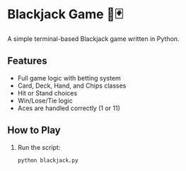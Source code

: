 # Blackjack Game 🎲🃏

A simple terminal-based Blackjack game written in Python.

## Features
- Full game logic with betting system
- Card, Deck, Hand, and Chips classes
- Hit or Stand choices
- Win/Lose/Tie logic
- Aces are handled correctly (1 or 11)

## How to Play
1. Run the script:
   ```bash
   python blackjack.py  